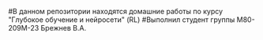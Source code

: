 #В данном репозитории находятся домашние работы по курсу "Глубокое обучение и нейросети" (RL)
#Выполнил студент группы М80-209М-23 Брежнев В.А.
